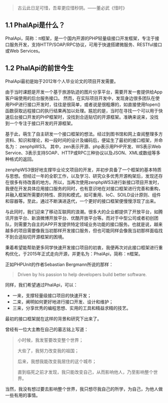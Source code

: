 > 古云此日足可惜，吾辈更应惜秒阴。——董必武《惜时》

## 1.1 PhalApi是什么？

PhalApi，简称：π框架，是一个国内开源的PHP轻量级接口开发框架，专注于接口服务开发，支持HTTP/SOAP/RPC协议，可用于快速搭建微服务、RESTful接口或Web Services。

## 1.2 PhalApi的前世今生

PhalApi最初是始于2012年个人毕业论文的项目开发需要。

由于当时课题是开发一个基于旅游轨迹的图片分享平台，需要开发一套提供给App客户端使用的后台服务接口。 然而，在实际项目开发中，发现身边很多团队在使用PHP进行接口开发时，往往是很简单，或者说是很粗爆的，如直接使用fopen\(\)函数获取远程接口的执行结果再加以处理。尴尬的是，当时在寻找一个可以用于快速后台接口开发的PHP框架时，没找到合适贴切的开源框架。准确来说来，没找到一个专注于接口开发的开源框架。

基于此，萌生了自主研发一个接口框架的想法。经过到图书馆和网上查阅整理多方资料、知识和理论，和一段时间的设计及编码后，便延生了最初的接口框架，并命名为： zenphpWS3。 其中，zen表示开源、php表示用PHP开发、WS表示Web Service、3表示支持SOAP、HTTP或RPC三种协议以及JSON、XML或数组等多种格式的返回。

zenphpWS3很好地支撑毕业论文项目的开发，并初步具备了一个框架的基本特质与思想。但经过一年的全职工作，以及学习、研究众多优秀开源构架后，发现还存在很多有待改善的地方。所以，当再次使用zenphpWS3进行新接口项目开发时，我便在开发具体应用接口服务的同时，也有意识地在对接口框架进行完善和重构，并融入框架所需要的特性、原则和模式。如可重用、IoC、SOILD设计原则、组件和容器等。至此，通过不断演进迭代，一个更好的接口框架便慢慢浮现了出来。

与此同时，我们迎来了移动互联网的浪潮。很多大的企业都提供了开放平台，如腾讯开放平台、新浪微博开放平台、优酷开放平台等。而对于中型公司或者初创团队，则需要为自主的APP开发提供特定领域业务功能的接口服务。也就是说，越来越多的项目需要像我当初那样开发接口服务，但也可能同样会像我当初那样面临找不到合适贴切开源框架的困境。

秉着希望能帮助更多同学快速开发接口项目的初衷，我便再次对此接口框架进行重构优化，于2015年正式走向开源，并更名为：PhalApi，简称：π框架。

正如PHPUnit的作者Sebastian Bergmann所说的那样：

> Driven by his passion to help developers build better software.

同样，我们希望通过PhalApi，可以：  

* 一来，支撑轻量级接口项目的快速开发；
* 二来，阐明如何更好地进行接口开发、设计和维护；
* 三来，分享优秀的编程思想、实用的工具和精益求精的技艺。











最初的接口框架就在这样的背景和研究下出来了。



曾经有一位大主教在自己的墓志铭上写道：

> 小时候，我发誓要改变整个世界；
>
> 大些了，我努力改变我的祖国；
>
> 后来，我想我能改变我居住的这个城市；
>
> 直到临死之前才发现，我只能改变自己，从而影响他人，乃至影响整个世界。

 当然，我没有想过要去影响整个世界，我只想尽我自己的所学，为自己，为他人做一些有用的事情。

